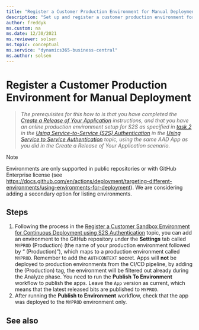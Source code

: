 ```yaml
---
title: "Register a Customer Production Environment for Manual Deployment"
description: "Set up and register a customer production environment for AL-Go for manual deployment for Business Central."
author: freddyk
ms.custom: na
ms.date: 12/30/2021
ms.reviewer: solsen
ms.topic: conceptual
ms.service: "dynamics365-business-central"
ms.author: solsen
---
```


# Register a Customer Production Environment for Manual Deployment

> *The prerequisites for this how to is that you have completed the [Create a Release of Your Application](algo-create-release-app.md) instructions, and that you have an online production environment setup for S2S as specified in [task 2](../administration/automation-apis-using-s2s-authentication.md#task-2-set-up-the-azure-ad-application-in-) in the [Using Service-to-Service (S2S) Authentication](../administration/automation-apis-using-s2s-authentication.md) in the [Using Service to Service Authentication](../administration/automation-apis-using-s2s-authentication.md) topic, using the same AAD App as you did in the Create a Release of Your Application scenario.*

> [!NOTE]  
> Environments are only supported in public repositories or with GitHub Enterprise license (see https://docs.github.com/en/actions/deployment/targeting-different-environments/using-environments-for-deployment). We are considering adding a secondary option for listing environments.

## Steps

1. Following the process in the [Register a Customer Sandbox Environment for Continuous Deployment using S2S Authentication](algo-register-sandbox-env.md) topic, you can add an environment to the GitHub repository under the **Settings** tab called `MYPROD` (Production) (the name of your production environment followed by “ (Production)”), which maps to a production environment called `MYPROD`. Remember to add the `AUTHCONTEXT` secret. Apps will **not** be deployed to production environments from the CI/CD pipeline, by adding the (Production) tag, the environment will be filtered out already during the Analyze phase. You need to run the **Publish To Environment** workflow to publish the apps. Leave the `App` version as current, which means that the latest released bits are published to `MYPROD`.
2. After running the **Publish to Environment** workflow, check that the app was deployed to the `MYPROD` environment only.


## See also